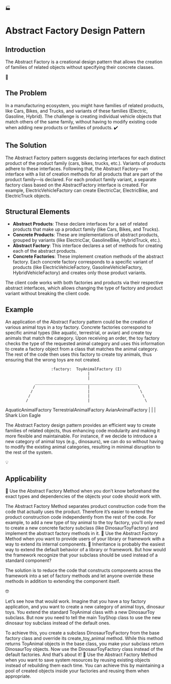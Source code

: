 :factory: 
# Abstract Factory Design Pattern

## Introduction

The Abstract Factory is a creational design pattern that allows the creation of families of related objects without specifying their concrete classes.

:rotating_light: 
## The Problem

In a manufacturing ecosystem, you might have families of related products, like Cars, Bikes, and Trucks, and variants of these families (Electric, Gasoline, Hybrid). The challenge is creating individual vehicle objects that match others of the same family, without having to modify existing code when adding new products or families of products.
:heavy_check_mark:
## The Solution

The Abstract Factory pattern suggests declaring interfaces for each distinct product of the product family (cars, bikes, trucks, etc.). Variants of products adhere to these interfaces. Following that, the Abstract Factory—an interface with a list of creation methods for all products that are part of the product family—is declared.
For each product family variant, a separate factory class based on the AbstractFactory interface is created. For example, ElectricVehicleFactory can create ElectricCar, ElectricBike, and ElectricTruck objects.
## Structural Elements

- **Abstract Products**:  These declare interfaces for a set of related products that make up a product family (like Cars, Bikes, and Trucks).
- **Concrete Products**: These are implementations of abstract products, grouped by variants (like ElectricCar, GasolineBike, HybridTruck, etc.).
- **Abstract Factory**: This interface declares a set of methods for creating each of the abstract products.
- **Concrete Factories**: These implement creation methods of the abstract factory. Each concrete factory corresponds to a specific variant of products (like ElectricVehicleFactory, GasolineVehicleFactory, HybridVehicleFactory) and creates only those product variants.

The client code works with both factories and products via their respective abstract interfaces, which allows changing the type of factory and product variant without breaking the client code.
## Example

An application of the Abstract Factory pattern could be the creation of various animal toys in a toy factory. Concrete factories correspond to specific animal types (like aquatic, terrestrial, or avian) and create toy animals that match the category. Upon receiving an order, the toy factory checks the type of the requested animal category and uses this information to create a factory object from a class that matches the animal category. The rest of the code then uses this factory to create toy animals, thus ensuring that the wrong toys are not created.

                        :factory:  ToyAnimalFactory (I)
                                        |
                                        |
                 _____________________________________________
                /                       |                     \
               /                        |                      \
              /                         |                       \
             /                          |                        \
   AquaticAnimalFactory        TerrestrialAnimalFactory    AvianAnimalFactory
             |                          |                          |
           Shark                       Lion                       Eagle

The Abstract Factory design pattern provides an efficient way to create families of related objects, thus enhancing code modularity and making it more flexible and maintainable. For instance, if we decide to introduce a new category of animal toys (e.g., dinosaurs), we can do so without having to modify the existing animal categories, resulting in minimal disruption to the rest of the system.

:bulb:
## Applicability
:rocket:
Use the Abstract Factory Method when you don’t know beforehand the exact types and dependencies of the objects your code should work with.

The Abstract Factory Method separates product construction code from the code that actually uses the product. Therefore it’s easier to extend the product construction code independently from the rest of the code.
For example, to add a new type of toy animal to the toy factory, you’ll only need to create a new concrete factory subclass (like DinosaurToyFactory) and implement the abstract factory methods in it.
:rocket:
Use the Abstract Factory Method when you want to provide users of your library or framework with a way to extend its internal components.
:brain:
Inheritance is probably the easiest way to extend the default behavior of a library or framework. But how would the framework recognize that your subclass should be used instead of a standard component?

The solution is to reduce the code that constructs components across the framework into a set of factory methods and let anyone override these methods in addition to extending the component itself.

:nerd_face:

Let’s see how that would work. Imagine that you have a toy factory application, and you want to create a new category of animal toys, dinosaur toys. You extend the standard ToyAnimal class with a new DinosaurToy subclass. But now you need to tell the main ToyShop class to use the new dinosaur toy subclass instead of the default ones.

To achieve this, you create a subclass DinosaurToyFactory from the base factory class and override its create_toy_animal method. While this method returns ToyAnimal objects in the base class, you make your subclass return DinosaurToy objects. Now use the DinosaurToyFactory class instead of the default factories. And that’s about it!
:dart:
Use the Abstract Factory Method when you want to save system resources by reusing existing objects instead of rebuilding them each time. You can achieve this by maintaining a pool of created objects inside your factories and reusing them when appropriate.